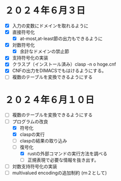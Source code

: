 # ２０２４年６月３日
- [x]  入力の変数にドメインを取れるように
- [x]  直接符号化
    - [x]  at-most,at-least節の出力もできるように
- [x]  対数符号化
    - [x]  余計なドメインの禁止節
- [x]  支持符号化の実装
- [x]  クラスプ（インストール済み）clasp -n o hoge.cnf
- [x]  CNFの出力をDIMACSでもはけるようにする。
- [ ]  複数のテーブルを変換できるようにする

# ２０２４年６月１０日
- [ ] 複数のテーブルを変換できるようにする
- [ ] プログラムの改良
    - [x] 符号化
    - [x] claspの実行
    - [ ] claspの結果の取り込み
    - [ ] 復号化
      - [x] rustの外部コマンドの実行方法を調べる
      - [ ] 正規表現で必要な情報を抜き出す。
- [ ] 対数支持符号化の実装
- [ ] multivalued encodingの追加制約 (ｍ２として)
